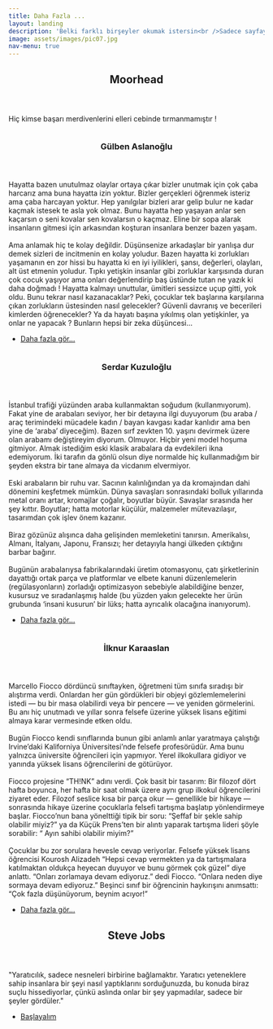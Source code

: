```yaml
---
title: Daha Fazla ...
layout: landing
description: 'Belki farklı birşeyler okumak istersin<br />Sadece sayfayı aşağı kaydır.'
image: assets/images/pic07.jpg
nav-menu: true
---
```


<!-- Main -->
<div id="main">

<!-- One -->
<section id="one">
	<div class="inner">
		<header class="major">
			<h2>Moorhead</h2>
		</header>
		<p>Hiç kimse başarı merdivenlerini elleri cebinde tırmanmamıştır !</p>
	</div>
</section>

<!-- Two -->
<section id="two" class="spotlights">
	<section>
		<a href="generic.html" class="image">
			<img src="assets/images/pic08.jpg" alt="" data-position="center center" />
		</a>
		<div class="content">
			<div class="inner">
				<header class="major">
					<h3>Gülben Aslanoğlu</h3>
				</header>
				<p>Hayatta bazen unutulmaz olaylar ortaya çıkar bizler unutmak için çok çaba harcarız ama buna hayatta izin yoktur. Bizler gerçekleri öğrenmek isteriz ama çaba harcayan yoktur. Hep yanılgılar bizleri arar gelip bulur ne kadar kaçmak istesek te asla yok olmaz. Bunu hayatta hep yaşayan anlar sen kaçarsın o seni kovalar sen kovalarsın o kaçmaz. Eline bir sopa alarak insanların gitmesi için arkasından koşturan insanlara benzer bazen yaşam.
				<br> <br>
				Ama anlamak hiç te kolay değildir. Düşünsenize arkadaşlar bir yanlışa dur demek sizleri de incitmenin en kolay yoludur. Bazen hayatta ki zorlukları yaşamanın en zor hissi bu hayatta ki en iyi iyilikleri, şansı, değerleri, olayları, alt üst etmenin yoludur. Tıpkı yetişkin insanlar gibi zorluklar karşısında duran çok cocuk yaşıyor ama onları değerlendirip baş üstünde tutan ne yazık ki daha doğmadı ! Hayatta kalmayı unuttular, ümitleri sessizce uçup gitti, yok oldu. Bunu tekrar nasıl kazanacaklar? Peki, çocuklar tek başlarına karşılarına çıkan zorlukların üstesinden nasıl gelecekler? Güvenli davranış ve becerileri kimlerden öğrenecekler? Ya da hayatı başına yıkılmış olan yetişkinler, ya onlar ne yapacak ? Bunların hepsi bir zeka düşüncesi... </p>
				<ul class="actions">
					<li><a href="generic.html" class="button">Daha fazla gör...</a></li>
				</ul>
			</div>
		</div>
	</section>
	<section>
		<a href="generic.html" class="image">
			<img src="assets/images/pic09.jpg" alt="" data-position="top center" />
		</a>
		<div class="content">
			<div class="inner">
				<header class="major">
					<h3>Serdar Kuzuloğlu</h3>
				</header>
				<p>İstanbul trafiği yüzünden araba kullanmaktan soğudum (kullanmıyorum). Fakat yine de arabaları seviyor, her bir detayına ilgi duyuyorum (bu araba / araç terimindeki mücadele kadın / bayan kavgası kadar kanlıdır ama ben yine de ‘araba’ diyeceğim). Bazen sırf zevkten 10. yaşını devirmek üzere olan arabamı değiştireyim diyorum. Olmuyor. Hiçbir yeni model hoşuma gitmiyor. Almak istediğim eski klasik arabalara da evdekileri ikna edemiyorum. İki tarafın da gönlü olsun diye normalde hiç kullanmadığım bir şeyden ekstra bir tane almaya da vicdanım elvermiyor.
				<br><br>
				Eski arabaların bir ruhu var. Sacının kalınlığından ya da kromajından dahi dönemini keşfetmek mümkün. Dünya savaşları sonrasındaki bolluk yıllarında metal oranı artar, kromajlar çoğalır, boyutlar büyür. Savaşlar sırasında her şey kıttır. Boyutlar; hatta motorlar küçülür, malzemeler mütevazılaşır, tasarımdan çok işlev önem kazanır.
				<br><br>
				Biraz gözünüz alışınca daha gelişinden memleketini tanırsın. Amerikalısı, Almanı, İtalyanı, Japonu, Fransızı; her detayıyla hangi ülkeden çıktığını barbar bağırır.
				<br><br>
				Bugünün arabalarıysa fabrikalarındaki üretim otomasyonu, çatı şirketlerinin dayattığı ortak parça ve platformlar ve elbete kanuni düzenlemelerin (regülasyonların) zorladığı optimizasyon sebebiyle alabildiğine benzer, kusursuz ve sıradanlaşmış halde (bu yüzden yakın gelecekte her ürün grubunda ‘insani kusurun’ bir lüks; hatta ayrıcalık olacağına inanıyorum).</p>
				<ul class="actions">
					<li><a href="generic.html" class="button">Daha fazla gör...</a></li>
				</ul>
			</div>
		</div>
	</section>
	<section>
		<a href="generic.html" class="image">
			<img src="assets/images/pic10.jpg" alt="" data-position="25% 25%" />
		</a>
		<div class="content">
			<div class="inner">
				<header class="major">
					<h3>İlknur Karaaslan</h3>
				</header>
				<p>Marcello Fiocco dördüncü sınıftayken, öğretmeni tüm sınıfa sıradışı bir alıştırma verdi. Onlardan her gün gördükleri bir objeyi gözlemlemelerini istedi — bu bir masa olabilirdi veya bir pencere —  ve yeniden görmelerini. Bu anı hiç unutmadı ve yıllar sonra felsefe üzerine yüksek lisans eğitimi almaya karar vermesinde etken oldu.
				<br><br>
				Bugün Fiocco kendi sınıflarında bunun gibi anlamlı anlar yaratmaya çalıştığı Irvine’daki Kaliforniya Üniversitesi’nde felsefe profesörüdür. Ama bunu yalnızca üniversite öğrencileri için yapmıyor. Yerel ilkokullara gidiyor ve yanında yüksek lisans öğrencilerini de götürüyor.
				<br><br>
				Fiocco projesine “TH!NK” adını verdi. Çok basit bir tasarım: Bir filozof dört hafta boyunca, her hafta bir saat olmak üzere aynı grup ilkokul öğrencilerini ziyaret eder. Filozof seslice kısa bir parça okur — genellikle bir hikaye —sonrasında hikaye üzerine çocuklarla felsefi tartışma başlatıp yönlendirmeye başlar. Fiocco’nun bana yönelttiği tipik bir soru: “Şeffaf bir şekle sahip olabilir miyiz?” ya da Küçük Prens’ten bir alıntı yaparak tartışma lideri şöyle sorabilir: “ Ayın sahibi olabilir miyim?”
				<br><br>
				Çocuklar bu zor sorulara hevesle cevap veriyorlar. Felsefe yüksek lisans öğrencisi Kourosh Alizadeh “Hepsi cevap vermekten ya da tartışmalara katılmaktan oldukça heyecan duyuyor ve bunu görmek çok güzel” diye anlattı. “Onları zorlamaya devam ediyoruz.” dedi Fiocco. “Onlara neden diye sormaya devam ediyoruz.” Beşinci sınıf bir öğrencinin haykırışını anımsattı: “Çok fazla düşünüyorum, beynim acıyor!”</p>
				<ul class="actions">
					<li><a href="generic.html" class="button">Daha fazla gör...</a></li>
				</ul>
			</div>
		</div>
	</section>
</section>

<!-- Three -->
<section id="three">
	<div class="inner">
		<header class="major">
			<h2>Steve Jobs</h2>
		</header>
		<p>"Yaratıcılık, sadece nesneleri birbirine bağlamaktır. Yaratıcı yeteneklere sahip insanlara bir şeyi nasıl yaptıklarını sorduğunuzda, bu konuda biraz suçlu hissediyorlar, çünkü aslında onlar bir şey yapmadılar, sadece bir şeyler gördüler."</p>
		<ul class="actions">
			<li><a href="generic.html" class="button next">Başlayalım</a></li>
		</ul>
	</div>
</section>

</div>
